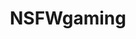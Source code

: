 ---
title: NSFWgaming
crosslinks:
- lewdgames
- freecitiesgame
- spnati
- Haramase_Simulator
- eroge
- u_imguralbumbot
- Sissymakergame
- AndroidNSFWgaming
- Futanari_Games
- livven
- botwatch
- futanari
- youtubefactsbot
- NSFWGames
- adultgamedev
- trueNSFWgaming
- superheroinesdefeated
- mylittlepony
- visualnovels
- bestof2d
---